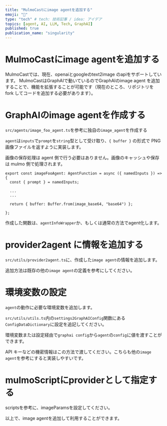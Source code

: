 ```yaml
---
title: "MulmoCastにimage agentを追加する"
emoji: "🤖"
type: "tech" # tech: 技術記事 / idea: アイデア
topics: [agent, AI, LLM, Tech, GraphAI]
published: true
publication_name: "singularity"
---
```


# MulmoCastにimage agentを追加する

MulmoCastでは、現在、openaiとgoogleのtext2image のapiをサポートしています。
MulmoCastはGraphAIで動いているのでGraphAIのimage agent を追加することで、機能を拡張することが可能です（現在のところ、リポジトリを fork してコードを追加する必要があります）。

# GraphAIのimage agentを作成する

`src/agents/image_foo_agent.ts`を参考に独自の`image_agent`を作成する

`agent`は`inputs`で`prompt`を`string`型として受け取り、`{ buffer }` の形式で PNG 画像ファイルを返すように実装します。

画像の保存処理は agent 側で行う必要はありません。画像のキャッシュや保存は mulmo 側で処理されます。

```
export const imageFooAgent: AgentFunction = async ({ namedInputs }) => {
  const { prompt } = namedInputs;

  ...
  ...
    
  return { buffer: Buffer.from(image_base64, "base64") };
  
};
```

作成した関数は、`agentInfoWrapper`か、もしくは通常の方法でagent化します。


# provider2agent に情報を追加する

`src/utils/provider2agent.ts`に、作成した`image agent`の情報を追加します。

追加方法は既存の他の`image agent`の定義を参考にしてください。

# 環境変数の設定
`agent`の動作に必要な環境変数を追加します。

`src/utils/utils.ts`内の`settings2GraphAIConfig`関数にある`ConfigDataDictionary`に設定を追記してください。

環境変数または設定経由で`graphai config`から`agent`の`config`に値を渡すことができます。

API キーなどの機密情報はこの方法で渡してください。こちらも他の`image agent`を参考にすると実装しやすいです。

# mulmoScriptにproviderとして指定する

scriptsを参考に、imageParamsを設定してください。


以上で、image agentを追加して利用することができます。